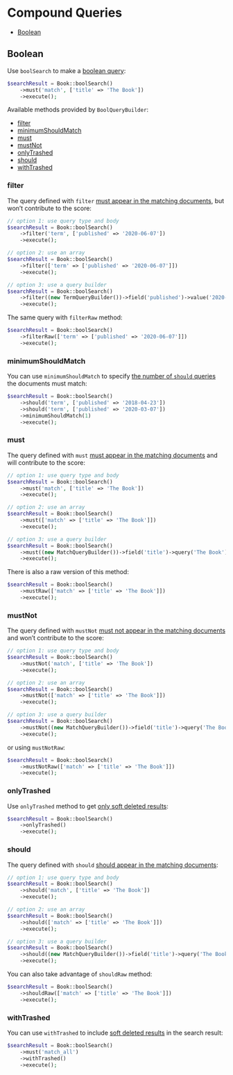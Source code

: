 # Compound Queries

* [Boolean](#boolean)

## Boolean

Use `boolSearch` to make a [boolean query](https://www.elastic.co/guide/en/elasticsearch/reference/current/query-dsl-bool-query.html#query-dsl-bool-query):

```php
$searchResult = Book::boolSearch()
    ->must('match', ['title' => 'The Book'])
    ->execute();
```

Available methods provided by `BoolQueryBuilder`:

* [filter](#bool-filter)
* [minimumShouldMatch](#bool-minimum-should-match)
* [must](#bool-must)
* [mustNot](#bool-must-not)
* [onlyTrashed](#bool-only-trashed)
* [should](#bool-should)
* [withTrashed](#bool-with-trashed)

### <a name="bool-filter"></a> filter

The query defined with `filter` [must appear in the matching documents](https://www.elastic.co/guide/en/elasticsearch/reference/current/query-dsl-bool-query.html),
but won’t contribute to the score:

```php
// option 1: use query type and body
$searchResult = Book::boolSearch()
    ->filter('term', ['published' => '2020-06-07'])
    ->execute();

// option 2: use an array
$searchResult = Book::boolSearch()
    ->filter(['term' => ['published' => '2020-06-07']])
    ->execute();

// option 3: use a query builder
$searchResult = Book::boolSearch()
    ->filter((new TermQueryBuilder())->field('published')->value('2020-06-07'))
    ->execute();
```

The same query with `filterRaw` method:

```php
$searchResult = Book::boolSearch()
    ->filterRaw(['term' => ['published' => '2020-06-07']])
    ->execute();
```

### <a name="bool-minimum-should-match"></a> minimumShouldMatch

You can use `minimumShouldMatch` to specify [the number of `should` queries](https://www.elastic.co/guide/en/elasticsearch/reference/current/query-dsl-bool-query.html#bool-min-should-match)
the documents must match:

```php
$searchResult = Book::boolSearch()
    ->should('term', ['published' => '2018-04-23'])
    ->should('term', ['published' => '2020-03-07'])
    ->minimumShouldMatch(1)
    ->execute();
```

### <a name="bool-must"></a> must

The query defined with `must` [must appear in the matching documents](https://www.elastic.co/guide/en/elasticsearch/reference/current/query-dsl-bool-query.html)
and will contribute to the score:

```php
// option 1: use query type and body
$searchResult = Book::boolSearch()
    ->must('match', ['title' => 'The Book'])
    ->execute();

// option 2: use an array
$searchResult = Book::boolSearch()
    ->must(['match' => ['title' => 'The Book']])
    ->execute();

// option 3: use a query builder
$searchResult = Book::boolSearch()
    ->must((new MatchQueryBuilder())->field('title')->query('The Book'))
    ->execute();
```

There is also a raw version of this method:

```php
$searchResult = Book::boolSearch()
    ->mustRaw(['match' => ['title' => 'The Book']])
    ->execute();
```

### <a name="bool-must-not"></a> mustNot

The query defined with `mustNot` [must not appear in the matching documents](https://www.elastic.co/guide/en/elasticsearch/reference/current/query-dsl-bool-query.html)
and won’t contribute to the score:

```php
// option 1: use query type and body
$searchResult = Book::boolSearch()
    ->mustNot('match', ['title' => 'The Book'])
    ->execute();

// option 2: use an array
$searchResult = Book::boolSearch()
    ->mustNot(['match' => ['title' => 'The Book']])
    ->execute();

// option 3: use a query builder
$searchResult = Book::boolSearch()
    ->mustNot((new MatchQueryBuilder())->field('title')->query('The Book'))
    ->execute();
```

or using `mustNotRaw`:

```php
$searchResult = Book::boolSearch()
    ->mustNotRaw(['match' => ['title' => 'The Book']])
    ->execute();
```

### <a name="bool-only-trashed"></a> onlyTrashed

Use `onlyTrashed` method to get [only soft deleted results](https://laravel.com/docs/master/scout#soft-deleting):

```php
$searchResult = Book::boolSearch()
    ->onlyTrashed()
    ->execute();
```

### <a name="bool-should"></a> should

The query defined with `should` [should appear in the matching documents](https://www.elastic.co/guide/en/elasticsearch/reference/current/query-dsl-bool-query.html):

```php
// option 1: use query type and body
$searchResult = Book::boolSearch()
    ->should('match', ['title' => 'The Book'])
    ->execute();

// option 2: use an array
$searchResult = Book::boolSearch()
    ->should(['match' => ['title' => 'The Book']])
    ->execute();

// option 3: use a query builder
$searchResult = Book::boolSearch()
    ->should((new MatchQueryBuilder())->field('title')->query('The Book'))
    ->execute();
```

You can also take advantage of `shouldRaw` method:

```php
$searchResult = Book::boolSearch()
    ->shouldRaw(['match' => ['title' => 'The Book']])
    ->execute();
```

### <a name="bool-with-trashed"></a> withTrashed

You can use `withTrashed` to include [soft deleted results](https://laravel.com/docs/master/scout#soft-deleting)
in the search result:

```php
$searchResult = Book::boolSearch()
    ->must('match_all')
    ->withTrashed()
    ->execute();
```
